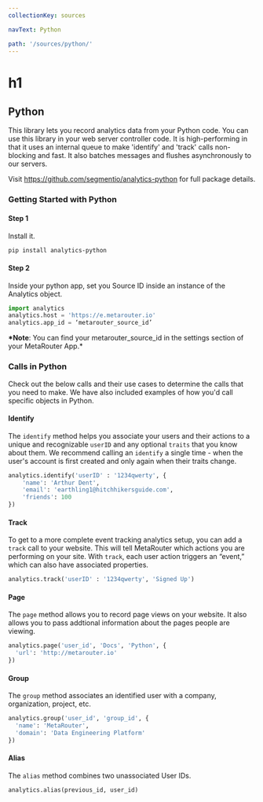```yaml
---
collectionKey: sources

navText: Python

path: '/sources/python/'
---
```


# h1

## Python

This library lets you record analytics data from your Python code. You can use this library in your web server controller code. It is high-performing in that it uses an internal queue to make 'identify' and 'track' calls non-blocking and fast. It also batches messages and flushes asynchronously to our servers.

Visit https://github.com/segmentio/analytics-python for full package details.

### Getting Started with Python

#### Step 1

Install it.

```bash
pip install analytics-python
```

#### Step 2

Inside your python app, set you Source ID inside an instance of the Analytics object.

```python
import analytics
analytics.host = 'https://e.metarouter.io'
analytics.app_id = ‘metarouter_source_id’
```

**\*Note**: You can find your metarouter_source_id in the settings section of your MetaRouter App.\*

### Calls in Python

Check out the below calls and their use cases to determine the calls that you need to make. We have also included examples of how you'd call specific objects in Python.

#### Identify

The `identify` method helps you associate your users and their actions to a unique and recognizable `userID` and any optional `traits` that you know about them. We recommend calling an `identify` a single time - when the user's account is first created and only again when their traits change.

```python
analytics.identify('userID' : '1234qwerty', {
    'name': 'Arthur Dent',
    'email': 'earthling1@hitchhikersguide.com',
    'friends': 100
})
```

#### Track

To get to a more complete event tracking analytics setup, you can add a `track` call to your website. This will tell MetaRouter which actions you are performing on your site. With `track`, each user action triggers an “event,” which can also have associated properties.

```python
analytics.track('userID' : '1234qwerty', 'Signed Up')
```

#### Page

The `page` method allows you to record page views on your website. It also allows you to pass addtional information about the pages people are viewing.

```python
analytics.page('user_id', 'Docs', 'Python', {
  'url': 'http://metarouter.io'
})
```

#### Group

The `group` method associates an identified user with a company, organization, project, etc.

```python
analytics.group('user_id', 'group_id', {
  'name': 'MetaRouter',
  'domain': 'Data Engineering Platform'
})
```

#### Alias

The `alias` method combines two unassociated User IDs.

```python
analytics.alias(previous_id, user_id)
```
